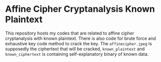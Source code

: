 # Affine Cipher Cryptanalysis Known Plaintext

This repository hosts my codes that are related to affine cipher cryptanalysis with known plaintext. There is also code for brute force and exhaustive key code method to crack the key. The `affinecipher.jpeg` is supposedly the ciphertext that will be cracked, `known_plaintext` and `known_ciphertext` is containing self-explanatory binary of known data.